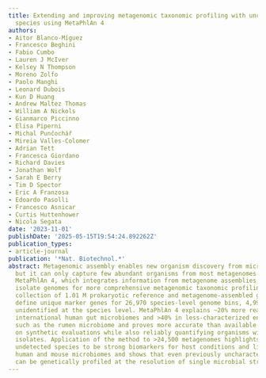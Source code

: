 ```yaml
---
title: Extending and improving metagenomic taxonomic profiling with uncharacterized
  species using MetaPhlAn 4
authors:
- Aitor Blanco-Míguez
- Francesco Beghini
- Fabio Cumbo
- Lauren J McIver
- Kelsey N Thompson
- Moreno Zolfo
- Paolo Manghi
- Leonard Dubois
- Kun D Huang
- Andrew Maltez Thomas
- William A Nickols
- Gianmarco Piccinno
- Elisa Piperni
- Michal Punčochář
- Mireia Valles-Colomer
- Adrian Tett
- Francesca Giordano
- Richard Davies
- Jonathan Wolf
- Sarah E Berry
- Tim D Spector
- Eric A Franzosa
- Edoardo Pasolli
- Francesco Asnicar
- Curtis Huttenhower
- Nicola Segata
date: '2023-11-01'
publishDate: '2025-05-15T19:54:24.892262Z'
publication_types:
- article-journal
publication: '*Nat. Biotechnol.*'
abstract: Metagenomic assembly enables new organism discovery from microbial communities,
  but it can only capture few abundant organisms from most metagenomes. Here we present
  MetaPhlAn 4, which integrates information from metagenome assemblies and microbial
  isolate genomes for more comprehensive metagenomic taxonomic profiling. From a curated
  collection of 1.01 M prokaryotic reference and metagenome-assembled genomes, we
  define unique marker genes for 26,970 species-level genome bins, 4,992 of them taxonomically
  unidentified at the species level. MetaPhlAn 4 explains ~20% more reads in most
  international human gut microbiomes and >40% in less-characterized environments
  such as the rumen microbiome and proves more accurate than available alternatives
  on synthetic evaluations while also reliably quantifying organisms with no cultured
  isolates. Application of the method to >24,500 metagenomes highlights previously
  undetected species to be strong biomarkers for host conditions and lifestyles in
  human and mouse microbiomes and shows that even previously uncharacterized species
  can be genetically profiled at the resolution of single microbial strains.
---
```

